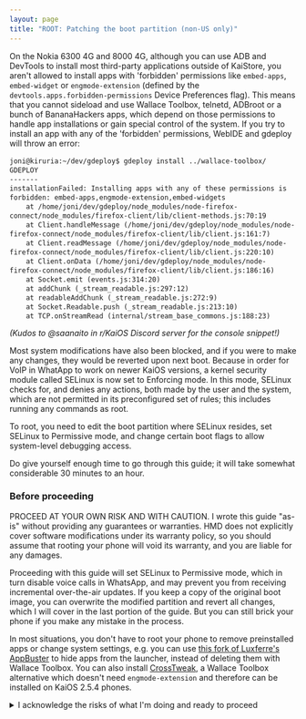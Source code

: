 ```yaml
---
layout: page
title: "ROOT: Patching the boot partition (non-US only)"
---
```

On the Nokia 6300 4G and 8000 4G, although you can use ADB and DevTools to install most third-party applications outside of KaiStore, you aren't allowed to install apps with 'forbidden' permissions like `embed-apps`, `embed-widget` or `engmode-extension` (defined by the `devtools.apps.forbidden-permissions` Device Preferences flag). This means that you cannot sideload and use Wallace Toolbox, telnetd, ADBroot or a bunch of BananaHackers apps, which depend on those permissions to handle app installations or gain special control of the system. If you try to install an app with any of the 'forbidden' permissions, WebIDE and gdeploy will throw an error:

```
joni@kiruria:~/dev/gdeploy$ gdeploy install ../wallace-toolbox/
GDEPLOY
-------
installationFailed: Installing apps with any of these permissions is forbidden: embed-apps,engmode-extension,embed-widgets
    at /home/joni/dev/gdeploy/node_modules/node-firefox-connect/node_modules/firefox-client/lib/client-methods.js:70:19
    at Client.handleMessage (/home/joni/dev/gdeploy/node_modules/node-firefox-connect/node_modules/firefox-client/lib/client.js:161:7)
    at Client.readMessage (/home/joni/dev/gdeploy/node_modules/node-firefox-connect/node_modules/firefox-client/lib/client.js:220:10)
    at Client.onData (/home/joni/dev/gdeploy/node_modules/node-firefox-connect/node_modules/firefox-client/lib/client.js:186:16)
    at Socket.emit (events.js:314:20)
    at addChunk (_stream_readable.js:297:12)
    at readableAddChunk (_stream_readable.js:272:9)
    at Socket.Readable.push (_stream_readable.js:213:10)
    at TCP.onStreamRead (internal/stream_base_commons.js:188:23)
```

*(Kudos to @saanaito in r/KaiOS Discord server for the console snippet!)*

Most system modifications have also been blocked, and if you were to make any changes, they would be reverted upon next boot. Because in order for VoIP in WhatApp to work on newer KaiOS versions, a kernel security module called SELinux is now set to Enforcing mode. In this mode, SELinux checks for, and denies any actions, both made by the user and the system, which are not permitted in its preconfigured set of rules; this includes running any commands as root.

To root, you need to edit the boot partition where SELinux resides, set SELinux to Permissive mode, and change certain boot flags to allow system-level debugging access.

Do give yourself enough time to go through this guide; it will take somewhat considerable 30 minutes to an hour.

### Before proceeding
PROCEED AT YOUR OWN RISK AND WITH CAUTION. I wrote this guide "as-is" without providing any guarantees or warranties. HMD does not explicitly cover software modifications under its warranty policy, so you should assume that rooting your phone will void its warranty, and you are liable for any damages.

Proceeding with this guide will set SELinux to Permissive mode, which in turn disable voice calls in WhatsApp, and may prevent you from receiving incremental over-the-air updates. If you keep a copy of the original boot image, you can overwrite the modified partition and revert all changes, which I will cover in the last portion of the guide. But you can still brick your phone if you make any mistake in the process.

In most situations, you don't have to root your phone to remove preinstalled apps or change system settings, e.g. you can use [this fork of Luxferre's AppBuster] to hide apps from the launcher, instead of deleting them with Wallace Toolbox. You can also install [CrossTweak], a Wallace Toolbox alternative which doesn't need `engmode-extension` and therefore can be installed on KaiOS 2.5.4 phones.

<details>
  <summary>I acknowledge the risks of what I'm doing and ready to proceed</summary>

### What we need
- a Nokia 6300 4G (excl. TA-1324), Nokia 8000 4G, Nokia 2720 Flip, Nokia 800 Tough or an Alcatel Go Flip 3;
- a physical computer with working Internet connection, which you have administrator privileges (setting up on a virtual machine is strongly discouraged);
- an USB cable capable of transferring data (EDL cables should also work);
- EDL programmer for your phone: [6300 4G and 8000 4G], [2720 Flip], [800 Tough] or Go Flip 3 ([AT&T/Cricket], [T-Mobile/Metro/Rogers]);
- `edl.py` to read and write system partitions: [bkerler's edl-3.1] for the 6300 4G and 8000 4G, or [andybalholm's edl] for the 2720 Flip, 800 Tough and Go Flip 3;
  - *macOS and Linux users can try [bkerler's edl-3.62] on the 6300 4G and 8000 4G; this allows you to read the boot partition without having to go through Gerda Recovery. Windows users may hold off as the newer version keeps being stuck at `main - Device detected :)` in my testing.*
  - Due to changes within the partition table, using andybalholm's EDL on the 6300 4G and 8000 4G will throw an error: `AttributeError: 'gpt' object has no attribute 'partentries'. Did you mean: 'num_part_entries'?`
  - I won't cover QFIL or Qualcomm Product Support Tools (QPST) in this guide; however if you're more comfortable with them, you can use them as well
- required for the 6300 4G and 8000 4G: [Gerda Recovery image file] ([backup]) for the Nokia 8110 4G; since bkerler's edl-3.1 cannot read from `8k.mbn`, we'll use Gerda Recovery to access ADB from Recovery mode and get the boot partition from there;
- Python 3 and `pip` for `edl.py` to work; setup guide can be found for each OS below
  - *Tip: On macOS and Linux, you can use [Homebrew] or your package manager of choice to set up Python, ADB, `libusb` and dependencies for `edl.py`.*
  - Python 2.7 bundled with macOS 10.8 to 12 is NOT recommended for following this guide.
  - If you don't have an Internet connection, download and install packages manually from PyPI: [pyusb], [pyserial], [keystone-engine], [capstone], [docopt], [setuptools]
- [Android Debug Bridge (ADB)] to read the boot partition in Gerda Recovery (see [Sideloading and debugging third-party applications] for instructions on using ADB)

Windows users also need to download and install:
- Qualcomm driver for your computer to detect the phone in EDL mode (included in bkerler's edl-3.1 and andybalholm's EDL under the `Drivers` folder);
- latest version of [Zadig] to configure `libusb-win32`/`libusb0` driver; do NOT use the older version bundled in `edl.py` package as it has less chances of success

For the sake of convenience, move the MBN file and the Gerda Recovery image to the root of `edl-3.1` or `edl-master` folder. If you need to have those in another folder, change the directory path for each command in this guide accordingly.

**If you're going the Automatic patching with 8k-boot-patcher route (only recommended for 5-6 year old computers):**
- [Git] to clone/download the repository of the patcher tool to your computer;
- Docker Compose to provide the environment for the patcher tool to work (included in [Docker Desktop])
- Windows: 2nd version of Windows Subsystem for Linux with [Linux kernel update package] installed (to install WSL2, turn on VT-x virtualization in BIOS, then open Command Prompt with administrative rights and type `wsl --install`)

**If you're going the Manual patching with Android Image Kitchen route:**
- Android Image Kitchen v3.8 ([Windows], [macOS/Linux])
- on Windows 10 pre-1809 and older versions of Windows: [Notepad++] to edit files while [preserving line endings]
- (optional) [Java Runtime Environment] to properly sign the boot image with AVBv1

### Part 1: Set up environment for EDL tools
#### Linux
Open a shell prompt, install Python, `pip`, ADB and Git from your package manager of choice, then install the dependencies for `edl.py` from PyPI:
- Debian/Ubuntu-based distros: `sudo apt-get install python3 python3-pip python3-venv android-sdk-platform-tools git liblzma`
- Fedora, CentOS, RHEL: `sudo dnf install python3 python3-pip python3-virtualenv android-tools git xz`
- Arch-based distros: `sudo pacman -S python python-pip3 android-tools git xz`

Per [PEP 668], Python 3.11 and later now enforces using virtual environments to install packages from `pip`. If you try to install PyPI packages with `pip install` at this point, it will [cause an `externally-managed-environment` error]. To install the dependencies for `edl.py`, create a `.venv` directory to host a new virtual environment, then activate it:

```console
$ python3 -m venv .venv && source .venv/bin/activate
```
```console
(env) $ pip install pyserial pypng passlib keystone-engine docopt wheel urllib3 typing-extensions pyusb pycryptodomex pycryptodome pycparser lxml idna future configparser colorama charset-normalizer certifi capstone bcrypt requests qrcode cffi pynacl cryptography paramiko Exscript setuptools
```

*If you were following an older revision of this guide and stuck at `ModuleNotFoundError: No module named 'distutils'`, starting with Python 3.12, `distutils`, which is a dependency of `capstone`, has been deprecated and removed (see Python documentation page [What's New In Python 3.10]). It's now superceded by the third-party package `setuptools`, which you can install from PyPI with `pip install setuptools`.*

If you have any problems seeing your phone on Debian/Ubuntu-based distros, append `blacklist qcserial` in `/etc/modprobe.d/blacklist.conf`, and copy `51-edl.rules` and `50-android.rules` from the Drivers folder (root of EDL directory if you have andybalholm's EDL) to `/etc/udev/rules.d`:

```console
# echo "blacklist qcserial" > /etc/modprobe.d/blacklist.conf
```
```console
# cp Drivers/51-edl.rules Drivers/50-android.rules /etc/udev/rules.d
```

On some Linux distributions, you may need to [temporarily disable ModemManager] before connecting your phone. ModemManager is a tool which handles mobile broadband connections; when you connect your phone in EDL mode, it'll identify the phone as a Qualcomm modem and try to configure the device, which might interfere with `edl.py`. If you're using a Linux distro with `systemd`, ModemManager can be stopped by:

```console
# systemctl stop ModemManager.service
```

Switch your phone to EDL mode and connect it to your computer. Either:
- if your phone is on, dial `*#*#33284#*#*` to turn on debugging mode, connect it to your computer and type `adb reboot edl` in the shell prompt.
- if your phone is off, press and hold `*` and `#` at the same time while inserting the USB cable to the phone.

In both cases, the screen should flash an 'enabled by KaiOS' logo and become blank. This is normal behaviour letting you know you're in EDL mode and can proceed.

#### macOS
Follow the instructions to install [Homebrew] on its homepage, install Android SDK Platform Tools package, latest Python, `libusb` and dependencies for `edl.py` from PyPI. Basically open Terminal and copy-paste each line of this code, and type your password when prompted:

```
/bin/bash -c "$(curl -fsSL https://raw.githubusercontent.com/Homebrew/install/HEAD/install.sh)"
```
```
brew install python android-platform-tools libusb
```
```
python3 -m venv env
source env/bin/activate
python3 -m pip install pyusb pyserial capstone keystone-engine docopt setuptools
```
```
python3 -m pip install setuptools
```
```
python3 -m pip install --pre --no-binary capstone capstone
```

Switch your phone to EDL mode and connect it to your computer. Either:
- if your phone is on, dial `*#*#33284#*#*` to turn on debugging mode, connect it to your computer and type `adb reboot edl` in Terminal.
- if your phone is off, press and hold `*` and `#` at the same time while inserting the USB cable to the phone.

In both cases, the screen should blink with an 'enabled by KaiOS' logo then become blank. This is normal behaviour letting you know you're in EDL mode and can proceed.

#### Windows
1. Head over to [Python's official download page for Windows] and download the correct installer for your architecture (if you're in doubt select amd64/x86_64), or download the latest version of Python from [Microsoft Store]. If you're downloading from Microsoft Store, skip to step 4.
2. Proceed with installing Python as usual. If you choose to customise your installation, include `pip` and tick *Add Python to environment variables*. Don't forget to tick the box next to "Add python.exe to PATH" to add Python as a global [environment variable], otherwise you'll have a hard time using Python to run scripts later on.

![Screenshot of Python 3.12.1 installation window showing 'Install Now' and 'Customize installation', with the checkbox for 'Add Python to PATH' selected](assets/images/python.png)

3. On Windows 10/11, typing `python` or `python3` within Command Prompt/Windows Terminal will run the Microsoft Store version of Python. To override this default into running the locally installed version, toggle off App Installer (python.exe) and App Installer (python3.exe) under: 
	- Windows 10: Settings &rarr; Apps &rarr; [Apps & features] &rarr; App execution aliases
	- Windows 11: Settings &rarr; Apps &rarr; Advanced app settings &rarr; App execution aliases

![Demostration of Settings app on Windows 11. User is already on Apps page and clicking Advanced app settings. User then clicks App execution aliases, where the toggles for App Installer (python.exe) and App Installer (python3.exe) are turned off. Description says Apps can declare a name used to run the app from a command prompt. If multiple apps use the same name, choose which one to use.](assets/images/settings-alias-off.gif)

4. Open Command Prompt/Windows Terminal with administrator rights and install the dependencies for `edl.py` from PyPI:

```
pip3 install pyusb pyserial capstone keystone-engine docopt setuptools
```

![Screenshot of Command Prompt window reporting success after collecting and downloading dependencies](assets/images/pythoooon.png)

5. Extract the previously downloaded `edl.py` package, open Drivers, Windows and run `Qualcomm_Diag_QD_Loader_2016_driver.exe` with administrator rights. Proceed with installation and leave everything as default, restart the computer if it prompts you to do so. 

![Screenshot of Qualcomm's diagnostic driver installation window, in which two radio buttons are shown, labelled 'WWAN-DHCP is not used to get IPAddress' and 'ETHERNET-DHCP is used to get IPAddress'. The first button is selected.](assets/images/whatever.png)

6. Switch your phone to EDL mode and connect it to your computer. Either:
	- if your phone is on, dial `*#*#33284#*#*` to turn on debugging mode, connect it to your computer and type `adb reboot edl` in Command Prompt/Windows Terminal.
	- if your phone is off, press and hold `*` and `#` at the same time while inserting the USB cable to the phone.

In both cases, the screen should blink with an 'enabled by KaiOS' logo then become blank. This is normal behaviour letting you know you're in EDL mode and can proceed.

7. To replace the installed `qcusbser` driver with `libusb-win32` for use with `edl.py`, download and open [Zadig] (do NOT use the version included in the EDL package). Tick Options, List All Devices and select `QHSUSB__BULK` (your device in EDL mode) in the main dropdown menu. In the target driver box, which the green arrow is pointing to, click the up/down arrows until you see `libusb-win32 (v1.2.7.3)` or `libusb0 (v1.2.5.0)`, then click Replace Driver.

![9-frame GIF showing Zadig's main interface, List All Devices option being selected from Option menu, QHSUSB_BULK being selected from the main dropdown list, followed by the second label box on the Drivers line changed to 'libusb-win32 (v1.2.7.3)'. Two smaller up/down arrows are next to that box.](assets/images/qhsusb-zadig.gif)

> [!NOTE]
> Windows will automatically create restore points on driver installation, as Zadig suggests in its tooltips. On older computers, this might cause issues with driver configuration process being lengthened past the 5-minute mark. If Zadig aborts the process and hangs, kill Zadig with Task Manager, remove and re-insert the battery on the phone to exit and re-enter EDL mode, then try to install again. (seems to be improved with Zadig 2.9)

8. If you're configuring the driver for the first time, an "USB Device Not Recognised" pop-up may appear. Exit EDL mode by removing and re-inserting the battery, then turn on the phone in EDL mode again.

### Part 2: Obtaining the boot partition
#### Nokia 8000 4G and Nokia 6300 4G with bkerler's EDL
> Beware: due to the firehose loader being malfunctioned, `edl.py` only accepts one command each session, after which you'll have to disconnect the phone and restart the phone in EDL mode. If you try to execute a second command, it will result in a `bytearray index out of range` error.

1. Turn on the phone in EDL mode.

2. Open the extracted EDL folder in Command Prompt/Terminal. Flash the Gerda Recovery image to the recovery partition by typing:

```
python edl.py w recovery recovery-8110.img --loader=8k.mbn
```

*If the progress bar stops at 99% (not earlier) and you get error `'usb.core.USBError: [Errno None] b'libusb0-dll:err [_usb_reap_async] timeout error\n'` or `usb.core.USBError: [Errno 60] Command timed out`, don't mind the error and proceed with the next step.*

3. When finished, disconnect the phone from your computer and exit EDL mode by removing and re-inserting the battery.

4. Then, hold down the top Power button and * to turn the phone on in recovery mode. Connect the phone to your computer again.

> [!WARNING]
> Be careful not to boot into system at this point! While SELinux is still in `Enforced` mode, it will try to run `/system/bin/install-recovery.sh` and revert all system modifications on boot, in this case, the custom recovery image we've just flashed will be overwritten by the stock one. If you accidentally start into normal mode (with the usual Nokia chime), you'll have to start over from step 1.

Don't worry if this boots into a white screen: this is because the display driver for the Nokia 8110 4G included in the recovery image are not compatible with the display of 8000 4G/6300 4G. Check if ADB can recognise the phone by typing `adb devices` into Command Prompt/Terminal.

5. Navigate the shell prompt to the extracted `platform-tools` folder with `cd` (if needed). Pull the boot partition from the phone to your computer with ADB:

```
adb pull /dev/block/bootdevice/by-name/boot boot.img
```

You should now see `/dev/block/bootdevice/by-name/boot: 1 file pulled, 0 skipped.` and have a copy of the boot partition with the size of 32.0 MB (32,768 KB). Fetched boot image will be saved to the current directory.

6. Reboot the phone into normal mode by typing `adb reboot` into Command Prompt/Terminal, or remove and re-insert the battery. Our custom Gerda Recovery partition will now be overwritten by the default one.

Feel free to disconnect the phone from your computer for now.

#### Nokia 2720 Flip and Nokia 800 Tough with andybalholm's EDL
Unlike that of the 6300 4G and 8000 4G, our phones' EDL programmer properly reads and writes from the phone, so the steps are more straightforward.

1. Switch your phone to EDL mode and connect it to your computer. Either:
	- if your phone is on, dial `*#*#33284#*#*` to turn on debugging mode, connect it to your computer and type `adb reboot edl` in Command Prompt/Terminal;
	- if your phone is off, hold down both volume keys on the side (2720 Flip) or both D-Pad Up and Down keys (800 Tough) at the same time while inserting the USB cable to the phone.

In both cases, the screen should blink with an 'Powered by KaiOS' logo then go blank. This is normal behaviour letting you know you're in EDL mode and can proceed.

2. Extract the EDL package and open the folder in Command Prompt/Terminal. Pull the boot partition of the phone to the current directory on your computer by typing either of these commands, depending on which phone you have:

```
python edl.py -r boot boot.img -loader 2720.mbn
```
```
python edl.py -r boot boot.img -loader 800t.mbn
```

3. When finished, reboot the phone into normal mode by typing `python edl.py -reset` into Command Prompt/Terminal, or remove and re-insert the battery.

You should now have a copy of the boot partition with the size of 25.0 MB (25,600 KB). Feel free to disconnect the phone from your computer for now.

> [!WARNING]
> **Copy and keep the original boot partition somewhere safe in case you need to restore the phone to the original state to do over-the-air updates or re-enable WhatsApp calls.**

### Part 3: Patching the boot partition
#### Automatic patching with `8k-boot-patcher` 
1. Download and install [Docker Desktop]. Once set up, open the program, click Accept on this box and let the Docker Engine start before exiting.

![Screenshot of a window titled as 'Docker Subscription Service Agreement' which declares that you will have to accept Docker's Subscription Service Agreements, Data Processing Agreement and Data Privacy Policy in order to use the program, and the free scope of it is limited to personal and small business uses. The window also lists the options to view the full agreements, accept them or reject and close the program.](assets/images/docker_abomination.png)

2. Use [Git] to clone/download the boot patcher toolkit by typing this into Command Prompt/Terminal. This will download the toolkit and have Docker set it up. Do not omit the dot/period at the end of this command, this tells Docker where our downloaded toolkit are located on the system.

```
git clone https://gitlab.com/suborg/8k-boot-patcher.git && cd 8k-boot-patcher && docker build -t 8kbootpatcher .
```

![Screenshot of a macOS Terminal window showing some logs in purple text after typing the command above](assets/images/docker_build.png)

3. Copy the `boot.img` file you just pulled from your phone to the desktop and do NOT change its name. Type this into Command Prompt/Terminal to run the patching process:
	- Windows: `docker run --rm -it -v %cd%/Desktop:/image 8kbootpatcher`
	- macOS/Linux: `docker run --rm -it -v ~/Desktop:/image 8kbootpatcher`

```console
$ docker run --rm -it -v ~/Desktop:/image 8kbootpatcher
Boot image found, patching...
writing boot image config in bootimg.cfg
extracting kernel in zImage
extracting ramdisk in initrd.img
charger
data
[...]
ueventd.qcom.rc
ueventd.rc
verity_key
4037 blocks
4979 blocks
reading config file bootimg.cfg
reading ramdisk from myinitrd.img
Writing Boot Image boot.img
Boot image patched!
```

That's it! On your desktop there will be two new image files, the modified `boot.img` and the original `boot-orig.img`. You can now head to [part 4].

![Screenshot of boot.img and boot-orig.img files as shown on desktop](assets/images/after_patch.png)

#### Manual patching with Android Image Kitchen
1. Extract the Android Image Kitchen package and copy the boot image you just pulled over to the root of the extracted folder.

![Screenshot of a list of folders and files contained in the extracted Android Image Kitchen folder](assets/images/aik.png)

2. Open the folder in Command Prompt/Terminal and type `unpackimg boot.img`. This will split the image file and unpack the ramdisk to their subdirectories.

![Screenshot of a Windows Command Prompt window showing some logs of the boot partition extracting process after typing the command above](assets/images/unpack.png)

> [!WARNING]
> **Be sure to edit the files correctly, else the phone won't boot!**

3. Let the editing begin! First, open `ramdisk/default.prop` using Notepad++ and change:
	- line 7: `ro.secure=1` → `ro.secure=0`
	- line 8: `security.perf_harden=1` → `security.perf_harden=0`
	- line 10: `ro.debuggable=0` → `ro.debuggable=1`

```diff
@@ -4,9 +4,9 @@
  ro.sw.release.date=21-08-13
  ro.build.version.fih=20.00.17.01
  ro.build.elabel=false
- ro.secure=1
- security.perf_harden=1
+ ro.secure=0
+ security.perf_harden=0
  ro.allow.mock.location=0
- ro.debuggable=0
+ ro.debuggable=1
  ro.adb.secure=0
  ro.zygote=zygote32
```

![Screenshot of the modified default.prop file](assets/images/default_prop_edited.png)

4. Open `ramdisk/init.qcom.early_boot.sh` in Notepad++ and add `setenforce 0` as a new line at the end of the file.

```diff
@@ -312,14 +312,14 @@
  else
      # nand configuration
      if [ -e $nand_file ]
      then
          if grep ${partition_name} $nand_file
          then
              gps_enabled=false
          fi
      fi
  fi

  setprop ro.gps.enabled $gps_enabled
+ setenforce 0

```

![Screenshot of the modified init.qcom.early_boot.sh file](assets/images/setenforce.png)

5. Go back to the Android Image Kitchen folder and open `split_img/boot.img-cmdline` in Notepad++. Without adding a new line, scroll to the end of the first line and append `androidboot.selinux=permissive enforcing=0`.

![Screenshot of the modified boot.img-cmdline file](assets/images/append.png)

6. Open `ramdisk/init.rc` (NOT `ramdisk/init`) and delete line 393 `setprop selinux.reload_policy 1` or mark a comment as shown. This will ultimately prevent SELinux from overwriting the policy changes we made above.

*If you want to know why I put an additional line to set `/sys/module/lowmemorykiller/parameters/enable_lmk` to 0, see [Expanding RAM with swapfile].*

```diff
@@ -390,7 +390,6 @@
  setusercryptopolicies /data/user

  # Reload policy from /data/security if present.
- setprop selinux.reload_policy 1

  # Set SELinux security contexts on upgrade or policy update.
  restorecon_recursive /data
@@ -418,9 +418,10 @@
  # Memory management.  Basic kernel parameters, and allow the high
  # level system server to be able to adjust the kernel OOM driver
  # parameters to match how it is managing things.
+ write /sys/module/lowmemorykiller/parameters/enable_lmk 0
  write /proc/sys/vm/overcommit_memory 1
  write /proc/sys/vm/min_free_order_shift 4
  chown root system /sys/module/lowmemorykiller/parameters/adj
  chmod 0664 /sys/module/lowmemorykiller/parameters/adj
  chown root system /sys/module/lowmemorykiller/parameters/minfree
  chmod 0664 /sys/module/lowmemorykiller/parameters/minfree
```

![Screenshot of the modified init.rc file, with line 393 marked as comment, and line 421 added to disable the Low Memory Killer module](assets/images/f5-selinux.png)

7. And that's a wrap! Open the Android Image Kitchen folder in Command Prompt/Terminal and type `repackimg` to package your modified boot partition.

<!-- ![Screenshot of a Windows Command Prompt window showing some logs of the boot partition repacking process after typing the above command, but has a signing error at the end](assets/images/repack_unsigned.png) -->

![Screenshot of a Command Prompt window showing some logs of the fully successful boot partition process after typing the above command](assets/images/repackimg_signed.png)

*If you happen to encounter an error during the signing process, that's likely because the process uses `java` to power the `boot-signer.jar` sequence and you don't have it installed. The image will still be packaged and ready for flashing, but if you're a perfectionist, you can install JRE and try again.*

If the new image is barely over 1/3 the size of the original image, it's normal and you can proceed.

### Part 4: Flashing the modified boot partition
1. Turn on your phone in EDL mode and connect it to your computer.

2. Move the newly created `boot.img`, `unsigned-new.img` or `image-new.img` to the EDL folder and open Command Prompt/Terminal within it. From here type either of these commands depending on which image file you have:

```
python edl.py w boot boot.img --loader=8k.mbn
```
```
python edl.py w boot unsigned-new.img --loader=8k.mbn
```
```
python edl.py w boot image-new.img --loader=8k.mbn
```

For Nokia 2720 Flip and Nokia 800 Tough with andybalholm's EDL:

```
python edl.py -w boot boot.img -loader 2720.mbn
```
```
python edl.py -w boot boot.img -loader 800t.mbn
```

*Again, if the progress bar stops at 99% and you get a timeout error, this is because the programmer doesn't send any information back to `edl.py` when the image has been successfully written. Don't mind the error and go on with the next step.*

3. Restart the phone to normal mode by typing `python edl.py reset`. And we're done!

### Next steps
- Now that you've rooted your phone, to install apps with 'forbidden' permissions, connect your phone to a WebIDE session, open Device Preferences in the right pane, clear the value of `devtools.apps.forbidden-permissions`, then restart B2G by either reboot the phone or hold the top Power button and select Memory Cleaner, Deep Clean Memory.

![Screenshot of a WebIDE window in which Device Preferences is highlighted in the right pane and the value of devTools.apps.forbiddenPermissions is clear](assets/images/devpref.png)

- If you wish to retain privileged permissions after restoring the phone to its unrooted state, before doing so, back up all data, sideload Luxferre's [CrossTweak] then press # to perform a privileged factory reset; this will wipe all data of the phone and let you set up with a privileged user session. This session will last until an OTA update overrides or you choose to factory reset the phone.
- (Proof-of-concept, does NOT work) After rooting, you can spoof SELinux's Enforced status for VoIP in WhatsApp by typing these commands one-by-one into the rooted ADB shell. This will last until a restart.

```
echo -n 1 > /data/enforce
mount -o bind /data/enforce /sys/fs/selinux/enforce
```

If you wish to revert all changes you've made, connect your phone to the computer in EDL mode, move the original boot image file to `edl-3.1` or `edl-master` folder, open Command Prompt/Terminal and type:

```
python edl.py w boot boot.img --loader=8k.mbn
python edl.py reset
```

</details>

[SELinux]: https://lineageos.org/engineering/HowTo-SELinux
[this fork of Luxferre's AppBuster]: https://github.com/minhduc-bui1/AppBuster
[CrossTweak]: https://gitlab.com/suborg/crosstweak
[back up your data]: https://github.com/bmndc/nokia-leo/wiki/Backup

[6300 4G and 8000 4G]: https://raw.githubusercontent.com/bmndc/nokia-leo/docs/assets/8k.mbn
[2720 Flip]: https://edl.bananahackers.net/loaders/2720.mbn
[800 Tough]: https://edl.bananahackers.net/loaders/800t.mbn
[AT&T/Cricket]: https://github.com/programmer-collection/alcatel/blob/master/Gflip3_ATT/Gflip3_ATT_NPRG.mbn
[T-Mobile/Metro/Rogers]: https://github.com/programmer-collection/alcatel/blob/master/Gflip3_TMO/Gflip3_TMO_NPRG.mbn
[Gerda Recovery image file]: https://cloud.disroot.org/s/3ojAfcF6J2jQrRg/download
[backup]: https://drive.google.com/open?id=1ot9rQDTYON8mZu57YWDy52brEhK3-PGh
[pyusb]: https://pypi.org/project/pyusb/
[pyserial]: https://pypi.org/project/pyserial/
[keystone-engine]: https://pypi.org/project/keystone-engine/
[capstone]: https://pypi.org/project/capstone/
[docopt]: https://pypi.org/project/docopt/
[setuptools]: https://pypi.org/project/setuptools/
[Sideloading and debugging third-party applications]: https://github.com/bmndc/nokia-leo/wiki/Sideloading-and-debugging-third%E2%80%90party-applications
[bkerler's edl-3.1]: https://github.com/bkerler/edl/archive/refs/tags/3.1.zip
[bkerler's edl-3.62]: https://github.com/bkerler/edl/archive/refs/heads/master.zip
[andybalholm's edl]: https://github.com/andybalholm/edl/archive/refs/heads/master.zip
[Python's official download page for Windows]: https://www.python.org/downloads/windows
[Android Debug Bridge (ADB)]: https://developer.android.com/studio/releases/platform-tools
[Zadig]: https://github.com/pbatard/libwdi/releases/latest
[Homebrew]: https://brew.sh
[Git]: https://git-scm.com/book/en/v2/Getting-Started-Installing-Git
[Docker Desktop]: https://docs.docker.com/compose/install
[Linux kernel update package]: https://learn.microsoft.com/en-us/windows/wsl/install-manual#step-4---download-the-linux-kernel-update-package
[Windows]: https://forum.xda-developers.com/attachments/android-image-kitchen-v3-8-win32-zip.5300919
[macOS/Linux]: https://forum.xda-developers.com/attachments/aik-linux-v3-8-all-tar-gz.5300923
[Notepad++]: https://notepad-plus-plus.org/downloads
[preserving line endings]: https://www.cs.toronto.edu/~krueger/csc209h/tut/line-endings.html
[Java Runtime Environment]: https://www.java.com/en/download
[Customization/Fastboot and EDL on BananaHackers Wiki]: https://wiki.bananahackers.net/guides/edl
[Microsoft Store]: ms-windows-store://publisher/?name=Python%20Software%20Foundation
[environment variable]: https://en.wikipedia.org/wiki/Environment_variable
[Apps & features]: ms-settings:appsfeatures

[What's New In Python 3.10]: https://docs.python.org/3.10/whatsnew/3.10.html#distutils
[PEP 668]: https://peps.python.org/pep-0668/
[cause an `externally-managed-environment` error]: https://stackoverflow.com/questions/75608323/how-do-i-solve-error-externally-managed-environment-every-time-i-use-pip-3
[temporarily disable ModemManager]: https://www.96boards.org/documentation/consumer/guides/qdl.md.html#make-sure-that-modemmanager-is-not-running

[part 4]: #part-4-flashing-the-modified-boot-partition